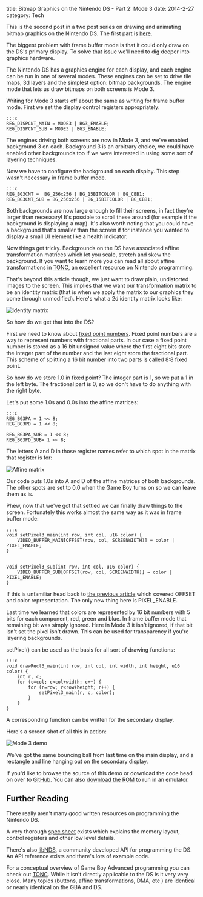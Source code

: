 title: Bitmap Graphics on the Nintendo DS - Part 2: Mode 3
date: 2014-2-27
category: Tech

This is the second post in a two post series on drawing and animating bitmap graphics on the Nintendo DS.
The first part is [here](bitmap-graphics-on-the-nintendo-ds-part-1-framebuffer-mode.html).

The biggest problem with frame buffer mode is that it could only draw on the DS's primary display.
To solve that issue we'll need to dig deeper into graphics hardware.

The Nintendo DS has a graphics engine for each display, and each engine can be run in one of several modes.
These engines can be set to drive tile maps, 3d layers and the simplest option: bitmap backgrounds.
The engine mode that lets us draw bitmaps on both screens is Mode 3.

Writing for Mode 3 starts off about the same as writing for frame buffer mode.
First we set the display control registers appropriately:

    :::c
    REG_DISPCNT_MAIN = MODE3 | BG3_ENABLE;
    REG_DISPCNT_SUB = MODE3 | BG3_ENABLE;

The engines driving both screens are now in Mode 3, and we've enabled background 3 on each.
Background 3 is an arbitrary choice, we could have enabled other backgrounds too if we were interested in using some sort of layering techniques.

Now we have to configure the background on each display.
This step wasn't necessary in frame buffer mode.

    :::c
    REG_BG3CNT =  BG_256x256 | BG_15BITCOLOR | BG_CBB1;
    REG_BG3CNT_SUB = BG_256x256 | BG_15BITCOLOR | BG_CBB1;

Both backgrounds are now large enough to fill their screens, in fact they're larger than necessary!
It's possible to scroll these around (for example if the background is displaying  a map).
It's also worth noting that you could have a background that's smaller than the screen if for instance you wanted to display a small UI element like a health indicator.

Now things get tricky.
Backgrounds on the DS have associated affine transformation matrices which let you scale, stretch and skew the background.
If you want to learn more you can read all about affine transformations in [TONC](http://www.coranac.com/tonc/text/affine.htm), an excellent resource on Nintendo programming.

That's beyond this article though, we just want to draw plain, undistorted images to the screen.
This implies that we want our transformation matrix to be an identity matrix (that is when we apply the matrix to our graphics they come through unmodified).
Here's what a 2d identity matrix looks like:

![Identity matrix](/images/identity_matrix.png)

So how do we get that into the DS?

First we need to know about [fixed point numbers](https://instruct1.cit.cornell.edu/Courses/ee476/Math/index.html).
Fixed point numbers are a way to represent numbers with fractional parts.
In our case a fixed point number is stored as a 16 bit unsigned value where the first eight bits store the integer part of the number and the last eight store the fractional part.
This scheme of splitting a 16 bit number into two parts is called 8:8 fixed point.

So how do we store 1.0 in fixed point?
The integer part is 1, so we put a 1 in the left byte.
The fractional part is 0, so we don't have to do anything with the right byte.

Let's put some 1.0s and 0.0s into the affine matrices:

    :::C
    REG_BG3PA = 1 << 8;
    REG_BG3PD = 1 << 8;

    REG_BG3PA_SUB = 1 << 8;
    REG_BG3PD_SUB= 1 << 8;

The letters A and D in those register names refer to which spot in the matrix that register is for:

![Affine matrix](/images/affinematrix.png)

Our code puts 1.0s into A and D of the affine matrices of both backgrounds.
The other spots are set to 0.0 when the Game Boy turns on so we can leave them as is.

Phew, now that we've got that settled we can finally draw things to the screen.
Fortunately this works almost the same way as it was in frame buffer mode:

    :::c
    void setPixel3_main(int row, int col, u16 color) {
        VIDEO_BUFFER_MAIN[OFFSET(row, col, SCREENWIDTH)] = color | PIXEL_ENABLE;
    }


    void setPixel3_sub(int row, int col, u16 color) {
        VIDEO_BUFFER_SUB[OFFSET(row, col, SCREENWIDTH)] = color | PIXEL_ENABLE;
    }

If this is unfamiliar head back to [the previous article](bitmap-graphics-on-the-nintendo-ds-part-1-framebuffer-mode.html) which covered OFFSET and color representation.
The only new thing here is PIXEL\_ENABLE.

Last time we learned that colors are represented by 16 bit numbers with 5 bits for each component, red, green and blue.
In frame buffer mode that remaining bit was simply ignored.
Here in Mode 3 it isn't ignored, if that bit isn't set the pixel isn't drawn.
This can be used for transparency if you're layering backgrounds.

setPixel() can be used as the basis for all sort of drawing functions:

    :::c
    void drawRect3_main(int row, int col, int width, int height, u16 color) {
        int r, c;
        for (c=col; c<col+width; c++) {
            for (r=row; r<row+height; r++) {
                setPixel3_main(r, c, color);
            }
        }
    }

A corresponding function can be written for the secondary display.

Here's a screen shot of all this in action:

![Mode 3 demo](/images/mode3.png)

We've got the same bouncing ball from last time on the main display, and a rectangle and line hanging out on the secondary display.

If you'd like to browse the source of this demo or download the code head on over to [GitHub](https://github.com/pmallory/nds_mode3_bitmaps).
You can also [download the ROM](/bin/nds_mode3_bitmaps.nds) to run in an emulator.

Further Reading
---------------
There really aren't many good written resources on programming the Nintendo DS.

A very thorough [spec sheet](http://nocash.emubase.de/gbatek.htm) exists which explains the memory layout, control registers and other low level details.

There's also [libNDS](http://libnds.devkitpro.org/), a community developed API for programming the DS.
An API reference exists and there's lots of example code.

For a conceptual overview of Game Boy Advanced programming you can check out [TONC](http://www.coranac.com/tonc).
While it isn't directly applicable to the DS is it very very close.
Many topics (buttons, affine transformations, DMA, etc ) are identical or nearly identical on the GBA and DS.
